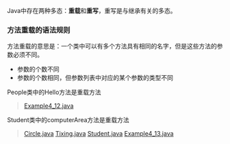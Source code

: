 Java中存在两种多态：**重载**和**重写**，重写是与继承有关的多态。
### 方法重载的语法规则
方法重载的意思是：一个类中可以有多个方法具有相同的名字，但是这些方法的参数必须不同。
- 参数的个数不同
- 参数的个数相同，但参数列表中对应的某个参数的类型不同

People类中的Hello方法是重载方法
> [Example4_12.java](https://github.com/0215Wyz/Java-Study/blob/master/%E7%B1%BB/%E6%96%B9%E6%B3%95%E9%87%8D%E8%BD%BD/Example4_12.java)

Student类中的computerArea方法是重载方法
> [Circle.java](https://github.com/0215Wyz/Java-Study/blob/master/%E7%B1%BB/%E6%96%B9%E6%B3%95%E9%87%8D%E8%BD%BD/Circle.java)
> [Tixing.java](https://github.com/0215Wyz/Java-Study/blob/master/%E7%B1%BB/%E6%96%B9%E6%B3%95%E9%87%8D%E8%BD%BD/Tixing.java)
> [Student.java](https://github.com/0215Wyz/Java-Study/blob/master/%E7%B1%BB/%E6%96%B9%E6%B3%95%E9%87%8D%E8%BD%BD/Student.java)
> [Example4_13.java](https://github.com/0215Wyz/Java-Study/blob/master/%E7%B1%BB/%E6%96%B9%E6%B3%95%E9%87%8D%E8%BD%BD/Example4_13.java)
